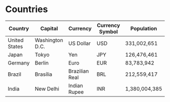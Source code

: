 
# Countries

| **Country**      | **Capital**       | **Currency**       | **Currency Symbol** | **Population** |
|------------------|-------------------|---------------------|----------------------|-----------------|
| United States     | Washington D.C.   | US Dollar           | USD                  | 331,002,651     |
| Japan             | Tokyo             | Yen                 | JPY                  | 126,476,461     |
| Germany           | Berlin            | Euro                | EUR                  | 83,783,942      |
| Brazil            | Brasília          | Brazilian Real      | BRL                  | 212,559,417     |
| India             | New Delhi         | Indian Rupee        | INR                  | 1,380,004,385   |